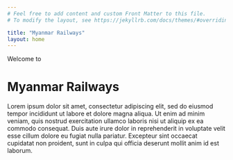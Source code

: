 ```yaml
---
# Feel free to add content and custom Front Matter to this file.
# To modify the layout, see https://jekyllrb.com/docs/themes/#overriding-theme-defaults

title: "Myanmar Railways"
layout: home
---
```


<div class="center">Welcome to</div>
<h1 class="center">Myanmar Railways</h1>

<p>Lorem ipsum dolor sit amet, consectetur adipiscing elit, sed do eiusmod tempor incididunt ut labore et dolore magna aliqua. Ut enim ad minim veniam, quis nostrud exercitation ullamco laboris nisi ut aliquip ex ea commodo consequat. Duis aute irure dolor in reprehenderit in voluptate velit esse cillum dolore eu fugiat nulla pariatur. Excepteur sint occaecat cupidatat non proident, sunt in culpa qui officia deserunt mollit anim id est laborum.</p>